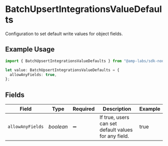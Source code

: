 # BatchUpsertIntegrationsValueDefaults

Configuration to set default write values for object fields.

## Example Usage

```typescript
import { BatchUpsertIntegrationsValueDefaults } from "@amp-labs/sdk-node/models/operations";

let value: BatchUpsertIntegrationsValueDefaults = {
  allowAnyFields: true,
};
```

## Fields

| Field                                                | Type                                                 | Required                                             | Description                                          | Example                                              |
| ---------------------------------------------------- | ---------------------------------------------------- | ---------------------------------------------------- | ---------------------------------------------------- | ---------------------------------------------------- |
| `allowAnyFields`                                     | *boolean*                                            | :heavy_minus_sign:                                   | If true, users can set default values for any field. | true                                                 |